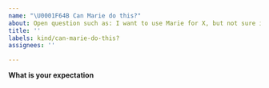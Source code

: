 ```yaml
---
name: "\U0001F64B Can Marie do this?"
about: Open question such as: I want to use Marie for X, but not sure is doable.
title: ''
labels: kind/can-marie-do-this?
assignees: ''

---
```


**What is your expectation**

<!-- Explain your expected behavior here -->
